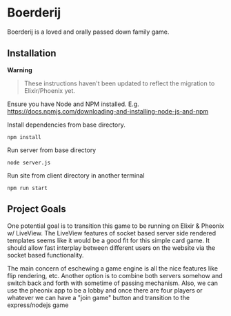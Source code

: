 # Boerderij

Boerderij is a loved and orally passed down family game.

## Installation

**Warning**

> These instructions haven't been updated to reflect the migration to Elixir/Phoenix yet.

Ensure you have Node and NPM installed.
E.g. https://docs.npmjs.com/downloading-and-installing-node-js-and-npm

Install dependencies from base directory.

```
npm install
```

Run server from base directory

```
node server.js
```

Run site from client directory in another terminal

```
npm run start
```

## Project Goals

One potential goal is to transition this game to be running on Elixir & Pheonix w/ LiveView.
The LiveView features of socket based server side rendered templates seems like it would be a good fit for this simple card game.
It should allow fast interplay between different users on the website via the socket based functionality.

The main concern of eschewing a game engine is all the nice features like flip rendering, etc.
Another option is to combine both servers somehow and switch back and forth with sometime of passing mechanism.
Also, we can use the pheonix app to be a lobby and once there are four players or whatever we can have a "join game" button and transition to the express/nodejs game
